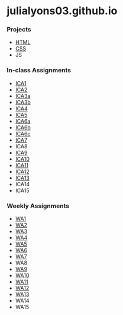 # julialyons03.github.io
 


### Projects

- [HTML](https://julialyons03.github.io/html-midterm/page5.html)
- [CSS](https://julialyons03.github.io/JuliaLyons.html)
- JS

### In-class Assignments

- [ICA1](https://docs.google.com/document/d/1Q-swDNaD-mHNHRXiMq68TgNVNuxbWcc9XQyF868RFFM/edit?usp=sharing)
- [ICA2](https://docs.google.com/document/d/1E_Ay89zsly3tHGzSMZjj2LzrlFTO6CXeFaqskSbpG8w/edit?usp=sharing) 
- [ICA3a](https://julialyons03.github.io/ica3a.html)
- [ICA3b](https://julialyons03.github.io/ica3b.html)
- [ICA4](https://julialyons03.github.io/ica4.html)
- [ICA5](https://julialyons03.github.io/ica5/ica5.html)
- [ICA6a](https://julialyons03.github.io/ica6/ica6-part1.html)
- [ICA6b](https://julialyons03.github.io/ica6/ica6-part2.html)
- [ICA6c](https://julialyons03.github.io/ica6/ica6-part3.html)
- [ICA7](https://julialyons03.github.io/ica7.html)
- ICA8
- [ICA9](https://julialyons03.github.io/ica9.html)
- [ICA10](https://julialyons03.github.io/ica10.html)
- [ICA11](https://julialyons03.github.io/ica11.html)
- [ICA12](https://julialyons03.github.io/ica12.html)
- [ICA13](https://julialyons03.github.io/wa13.html)
- ICA14
- ICA15

### Weekly Assignments

- [WA1](https://julialyons03.github.io/wa/wa1.html)
- [WA2](https://julialyons03.github.io/wa/wa2.html)
- [WA3](https://julialyons03.github.io/wa/wa3.html)
- [WA4](https://julialyons03.github.io/wa/wa4.html)
- [WA5](https://julialyons03.github.io/wa5.html)
- [WA6](https://julialyons03.github.io/wa6/wa6-index.html)
- [WA7](https://julialyons03.github.io/wa7.html)
- WA8
- [WA9](https://julialyons03.github.io/wa9.html)
- [WA10](https://julialyons03.github.io/assignment9.html)
- [WA11](https://julialyons03.github.io/assignment11.html)
- [WA12](https://julialyons03.github.io/wa12.html)
- [WA13](https://julialyons03.github.io/assignment13.html)
- WA14
- WA15
